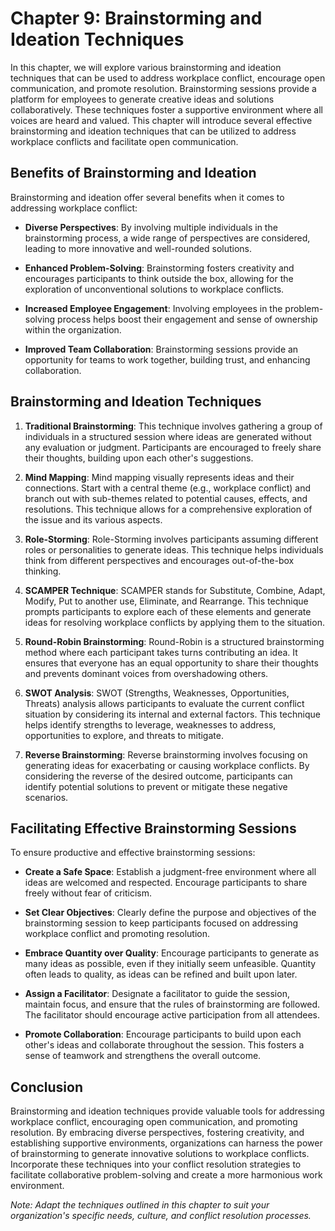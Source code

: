 Chapter 9: Brainstorming and Ideation Techniques
================================================

In this chapter, we will explore various brainstorming and ideation techniques that can be used to address workplace conflict, encourage open communication, and promote resolution. Brainstorming sessions provide a platform for employees to generate creative ideas and solutions collaboratively. These techniques foster a supportive environment where all voices are heard and valued. This chapter will introduce several effective brainstorming and ideation techniques that can be utilized to address workplace conflicts and facilitate open communication.

Benefits of Brainstorming and Ideation
--------------------------------------

Brainstorming and ideation offer several benefits when it comes to addressing workplace conflict:

* **Diverse Perspectives**: By involving multiple individuals in the brainstorming process, a wide range of perspectives are considered, leading to more innovative and well-rounded solutions.

* **Enhanced Problem-Solving**: Brainstorming fosters creativity and encourages participants to think outside the box, allowing for the exploration of unconventional solutions to workplace conflicts.

* **Increased Employee Engagement**: Involving employees in the problem-solving process helps boost their engagement and sense of ownership within the organization.

* **Improved Team Collaboration**: Brainstorming sessions provide an opportunity for teams to work together, building trust, and enhancing collaboration.

Brainstorming and Ideation Techniques
-------------------------------------

1. **Traditional Brainstorming**: This technique involves gathering a group of individuals in a structured session where ideas are generated without any evaluation or judgment. Participants are encouraged to freely share their thoughts, building upon each other's suggestions.

2. **Mind Mapping**: Mind mapping visually represents ideas and their connections. Start with a central theme (e.g., workplace conflict) and branch out with sub-themes related to potential causes, effects, and resolutions. This technique allows for a comprehensive exploration of the issue and its various aspects.

3. **Role-Storming**: Role-Storming involves participants assuming different roles or personalities to generate ideas. This technique helps individuals think from different perspectives and encourages out-of-the-box thinking.

4. **SCAMPER Technique**: SCAMPER stands for Substitute, Combine, Adapt, Modify, Put to another use, Eliminate, and Rearrange. This technique prompts participants to explore each of these elements and generate ideas for resolving workplace conflicts by applying them to the situation.

5. **Round-Robin Brainstorming**: Round-Robin is a structured brainstorming method where each participant takes turns contributing an idea. It ensures that everyone has an equal opportunity to share their thoughts and prevents dominant voices from overshadowing others.

6. **SWOT Analysis**: SWOT (Strengths, Weaknesses, Opportunities, Threats) analysis allows participants to evaluate the current conflict situation by considering its internal and external factors. This technique helps identify strengths to leverage, weaknesses to address, opportunities to explore, and threats to mitigate.

7. **Reverse Brainstorming**: Reverse brainstorming involves focusing on generating ideas for exacerbating or causing workplace conflicts. By considering the reverse of the desired outcome, participants can identify potential solutions to prevent or mitigate these negative scenarios.

Facilitating Effective Brainstorming Sessions
---------------------------------------------

To ensure productive and effective brainstorming sessions:

* **Create a Safe Space**: Establish a judgment-free environment where all ideas are welcomed and respected. Encourage participants to share freely without fear of criticism.

* **Set Clear Objectives**: Clearly define the purpose and objectives of the brainstorming session to keep participants focused on addressing workplace conflict and promoting resolution.

* **Embrace Quantity over Quality**: Encourage participants to generate as many ideas as possible, even if they initially seem unfeasible. Quantity often leads to quality, as ideas can be refined and built upon later.

* **Assign a Facilitator**: Designate a facilitator to guide the session, maintain focus, and ensure that the rules of brainstorming are followed. The facilitator should encourage active participation from all attendees.

* **Promote Collaboration**: Encourage participants to build upon each other's ideas and collaborate throughout the session. This fosters a sense of teamwork and strengthens the overall outcome.

Conclusion
----------

Brainstorming and ideation techniques provide valuable tools for addressing workplace conflict, encouraging open communication, and promoting resolution. By embracing diverse perspectives, fostering creativity, and establishing supportive environments, organizations can harness the power of brainstorming to generate innovative solutions to workplace conflicts. Incorporate these techniques into your conflict resolution strategies to facilitate collaborative problem-solving and create a more harmonious work environment.

*Note: Adapt the techniques outlined in this chapter to suit your organization's specific needs, culture, and conflict resolution processes.*
